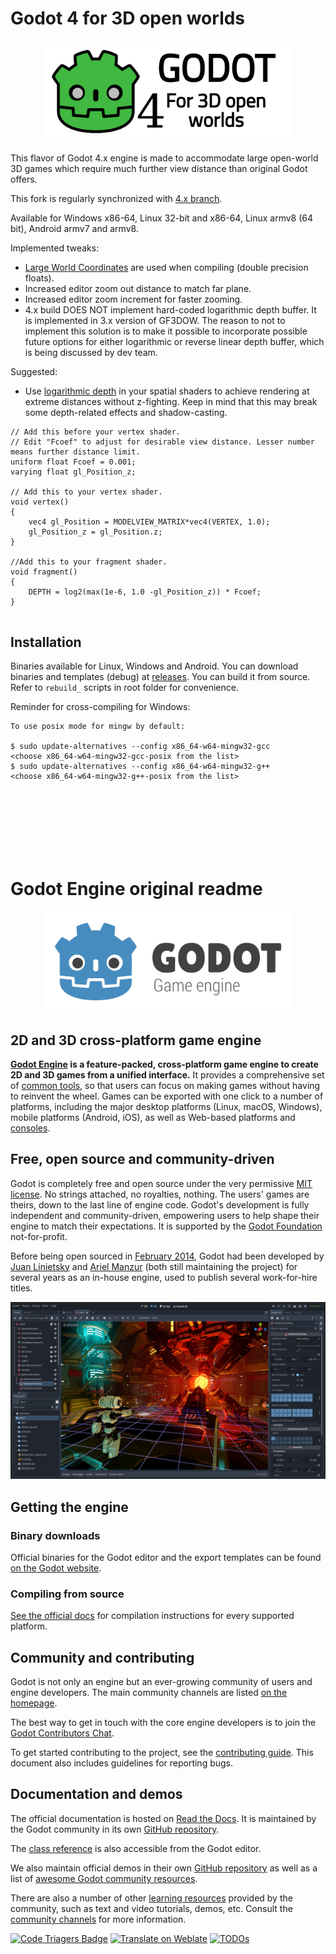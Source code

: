 # Godot 4 for 3D open worlds

<p align="center">
    <img src="logo_gow.png" width="400" alt="Godot for 3D open worlds logo">
</p>

This flavor of Godot 4.x engine is made to accommodate large open-world 3D games which require
much further view distance than original Godot offers.

This fork is regularly synchronized with [4.x branch](https://github.com/godotengine/godot/tree/master).

Available for Windows x86-64, Linux 32-bit and x86-64, Linux armv8 (64 bit), Android armv7 and armv8.

Implemented tweaks:
* [Large World Coordinates](https://docs.godotengine.org/en/stable/tutorials/physics/large_world_coordinates.html) are used when compiling (double precision floats).
* Increased editor zoom out distance to match far plane.
* Increased editor zoom increment for faster zooming.
* 4.x build DOES NOT implement hard-coded logarithmic depth buffer. It is implemented in 3.x version of GF3DOW.
The reason to not to implement this solution is to make it possible to incorporate possible future options for 
either logarithmic or reverse linear depth buffer, which is being discussed by dev team.

Suggested:
* Use [logarithmic depth](https://outerra.blogspot.com/search?q=logarithmic&max-results=20&by-date=true) in your spatial shaders to achieve rendering at extreme distances
without z-fighting. Keep in mind that this may break some depth-related effects and shadow-casting.


```
// Add this before your vertex shader.
// Edit "Fcoef" to adjust for desirable view distance. Lesser number means further distance limit.
uniform float Fcoef = 0.001;
varying float gl_Position_z;

// Add this to your vertex shader.
void vertex()
{
	vec4 gl_Position = MODELVIEW_MATRIX*vec4(VERTEX, 1.0);
	gl_Position_z = gl_Position.z;
}

//Add this to your fragment shader.
void fragment()
{
	DEPTH = log2(max(1e-6, 1.0 -gl_Position_z)) * Fcoef;
}


```


## Installation
Binaries available for Linux, Windows and Android.
You can download binaries and templates (debug) at [releases](https://github.com/roalyr/godot-for-3d-open-worlds/releases/).
You can build it from source. Refer to `rebuild_` scripts in root folder for convenience.

Reminder for cross-compiling for Windows:
```
To use posix mode for mingw by default:

$ sudo update-alternatives --config x86_64-w64-mingw32-gcc
<choose x86_64-w64-mingw32-gcc-posix from the list>
$ sudo update-alternatives --config x86_64-w64-mingw32-g++
<choose x86_64-w64-mingw32-g++-posix from the list>
```

<br/><br/>
<br/><br/>
<br/><br/>

# Godot Engine original readme

<p align="center">
  <a href="https://godotengine.org">
    <img src="logo_outlined.svg" width="400" alt="Godot Engine logo">
  </a>
</p>

## 2D and 3D cross-platform game engine

**[Godot Engine](https://godotengine.org) is a feature-packed, cross-platform
game engine to create 2D and 3D games from a unified interface.** It provides a
comprehensive set of [common tools](https://godotengine.org/features), so that
users can focus on making games without having to reinvent the wheel. Games can
be exported with one click to a number of platforms, including the major desktop
platforms (Linux, macOS, Windows), mobile platforms (Android, iOS), as well as
Web-based platforms and [consoles](https://docs.godotengine.org/en/latest/tutorials/platform/consoles.html).

## Free, open source and community-driven

Godot is completely free and open source under the very permissive [MIT license](https://godotengine.org/license).
No strings attached, no royalties, nothing. The users' games are theirs, down
to the last line of engine code. Godot's development is fully independent and
community-driven, empowering users to help shape their engine to match their
expectations. It is supported by the [Godot Foundation](https://godot.foundation/)
not-for-profit.

Before being open sourced in [February 2014](https://github.com/godotengine/godot/commit/0b806ee0fc9097fa7bda7ac0109191c9c5e0a1ac),
Godot had been developed by [Juan Linietsky](https://github.com/reduz) and
[Ariel Manzur](https://github.com/punto-) (both still maintaining the project)
for several years as an in-house engine, used to publish several work-for-hire
titles.

![Screenshot of a 3D scene in the Godot Engine editor](https://raw.githubusercontent.com/godotengine/godot-design/master/screenshots/editor_tps_demo_1920x1080.jpg)

## Getting the engine

### Binary downloads

Official binaries for the Godot editor and the export templates can be found
[on the Godot website](https://godotengine.org/download).

### Compiling from source

[See the official docs](https://docs.godotengine.org/en/latest/contributing/development/compiling)
for compilation instructions for every supported platform.

## Community and contributing

Godot is not only an engine but an ever-growing community of users and engine
developers. The main community channels are listed [on the homepage](https://godotengine.org/community).

The best way to get in touch with the core engine developers is to join the
[Godot Contributors Chat](https://chat.godotengine.org).

To get started contributing to the project, see the [contributing guide](CONTRIBUTING.md).
This document also includes guidelines for reporting bugs.

## Documentation and demos

The official documentation is hosted on [Read the Docs](https://docs.godotengine.org).
It is maintained by the Godot community in its own [GitHub repository](https://github.com/godotengine/godot-docs).

The [class reference](https://docs.godotengine.org/en/latest/classes/)
is also accessible from the Godot editor.

We also maintain official demos in their own [GitHub repository](https://github.com/godotengine/godot-demo-projects)
as well as a list of [awesome Godot community resources](https://github.com/godotengine/awesome-godot).

There are also a number of other
[learning resources](https://docs.godotengine.org/en/latest/community/tutorials.html)
provided by the community, such as text and video tutorials, demos, etc.
Consult the [community channels](https://godotengine.org/community)
for more information.

[![Code Triagers Badge](https://www.codetriage.com/godotengine/godot/badges/users.svg)](https://www.codetriage.com/godotengine/godot)
[![Translate on Weblate](https://hosted.weblate.org/widgets/godot-engine/-/godot/svg-badge.svg)](https://hosted.weblate.org/engage/godot-engine/?utm_source=widget)
[![TODOs](https://badgen.net/https/api.tickgit.com/badgen/github.com/godotengine/godot)](https://www.tickgit.com/browse?repo=github.com/godotengine/godot)
